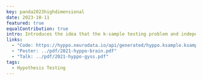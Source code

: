 ```yaml
---
key: panda2023highdimensional
date: 2023-10-11
featured: true
equalContribution: true
intro: Introduces the idea that the k-sample testing problem and independence testing problem are equivalent up to a transformation of the data.
links:
  - "Code: https://hyppo.neurodata.io/api/generated/hyppo.ksample.ksample#hyppo.ksample.KSample"
  - "Poster: ../pdf/2021-hyppo-brain.pdf"
  - "Talk: ../pdf/2021-hyppo-gyss.pdf"
tags:
  - Hypothesis Testing
---
```

